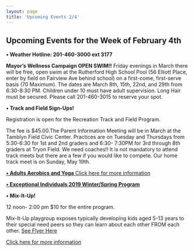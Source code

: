 ```yaml
---
layout: page
title: 'Upcoming Events 2/4'
---
```

 
## Upcoming Events for the Week of February 4th

**• Weather Hotline: 201-460-3000 ext 3177**

**Mayor’s Wellness Campaign OPEN SWIM!!** Friday evenings in March there will be free,
open swim at the Rutherford High School Pool (56 Elliott Place, enter by field on Fairview Ave
behind school) on a first-come, first-serve basis (70 Maximum). The dates are March 8th, 15th,
22nd, and 29th from 6:30-8:30 PM. Children under 10 must have adult supervision. Long Hair
must be secured. Please call 201-460-3015 to reserve your spot.


**• Track and Field Sign-Ups!**

Registration is open for the Recreation Track and Field Program.

The fee is $45.00.The Parent Information Meeting will be in March at the Tamblyn Field Civic
Center. Practices are on Tuesday and Thursdays from 5:30-6:30 for 1st and 2nd graders and 6:30-
7:30PM for 3rd through 8th graders at Tryon Field. We need coaches!! It is not mandatory to
attend track meets but there are a few if you would like to compete. Our home track meet is
on Sunday, May 19th.


[**• Adults Aerobics and Yoga** Click here for more information](/departments/recreation/sports-and-activities/adult-catalog/)


[**• Exceptional Individuals 2019 Winter/Spring Program**](https://storage.googleapis.com/static.rutherford-nj.com/recreation/upcoming-events/Winter-Spring%202019%20Exceptional%20Individuals%20Page.pdf)


**• Mix-It-Up!** 

12 noon- 2:00 pm  $10 for the entire program.

Mix-It-Up playgroup exposes typically developing kids aged 5-13 years to their
special need peers so they can learn about each other FROM each other. [See Flyer Here](https://storage.googleapis.com/static.rutherford-nj.com/recreation/posts/MIx%20it%20up%20flyer%20-%202018-2019.pdf)

[Click here for more information](https://storage.googleapis.com/static.rutherford-nj.com/recreation/posts/MIx%20it%20up%20flyer%20-%202018-2019.pdf)

